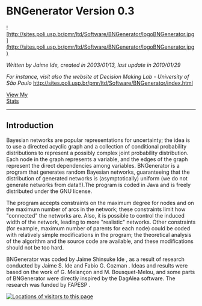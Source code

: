 # BNGenerator  Version 0.3 #

![http://sites.poli.usp.br/pmr/ltd/Software/BNGenerator/logoBNGenerator.jpg](http://sites.poli.usp.br/pmr/ltd/Software/BNGenerator/logoBNGenerator.jpg)

_Written by Jaime Ide, created in 2003/01/13, last update in 2010/01/29_

_For instance, visit also the website at Decision Making Lab - University of São Paulo_
http://sites.poli.usp.br/pmr/ltd/Software/BNGenerator/index.html

<a href='http://statcounter.com/p10160831/?guest=1'>View My<br>
Stats</a>


---


## Introduction ##
Bayesian networks are popular representations for uncertainty; the idea is to use a directed acyclic graph and a collection of conditional probability distributions to represent a possibly complex joint probability distribution. Each node in the graph represents a variable, and the edges of the graph represent the direct dependencies among variables.
BNGenerator is a program that generates random Bayesian networks, guaranteeing that the distribution of generated networks is (asymptotically) uniform (we do not generate networks from data!!).The program is coded in Java and is freely distributed under the GNU license.

The program accepts constraints on the maximum degree for nodes and on the maximum number of arcs in the network; these constraints limit how "connected" the networks are. Also, it is possible to control the induced width of the network, leading to more "realistic" networks. Other constraints (for example, maximum number of parents for each node) could be coded with relatively simple modifications in the program; the theoretical analysis of the algorithm and the source code are available, and these modifications should not be too hard.

BNGenerator was coded by Jaime Shinsuke Ide , as a result of research conducted by Jaime S. Ide and Fabio G. Cozman . Ideas and results were based on the work of G. Melançon and M. Bousquet-Melou, and some parts of BNGenerator were directly inspired by the DagAlea software. The research was funded by FAPESP .

<a href='http://www3.clustrmaps.com/user/fedee016'><img src='http://www3.clustrmaps.com/stats/maps-no_clusters/code.google.com-p-bngenerator--thumb.jpg' alt='Locations of visitors to this page' />
</a>